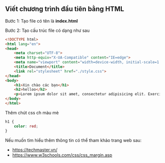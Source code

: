 ## Viết chương trình đầu tiên bằng HTML

Bước 1: Tạo file có tên là **index.html**

Bước 2: Tạo cấu trúc file có dạng như sau

```html
<!DOCTYPE html>
<html lang="en">
<head>
    <meta charset="UTF-8">
    <meta http-equiv="X-UA-Compatible" content="IE=edge">
    <meta name="viewport" content="width=device-width, initial-scale=1.0">
    <title>Document</title>
    <link rel="stylesheet" href="./style.css">
</head>
<body>
    <h1>Xin chào các bạn</h1>
    <h2>helloo</h2>
    <p>Lorem ipsum dolor sit amet, consectetur adipisicing elit. Exercitationem nemo accusamus magni perferendis deleniti architecto officiis non aperiam! Corrupti expedita deleniti sequi esse, dolores consequuntur minus. Quis delectus error rerum!</p>
</body>
</html>
```

Thêm chút css ch màu mè

```css
h1 {
    color: red;
}
```

Nếu muốn tìm hiểu thêm thông tin có thể tham khảo trang web sau:

- https://techmaster.vn/
- https://www.w3schools.com/css/css_margin.asp